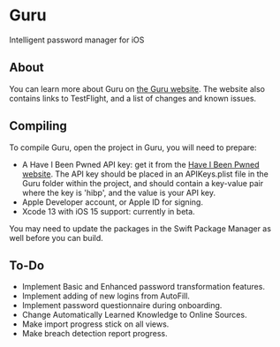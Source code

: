# Guru
Intelligent password manager for iOS

## About

You can learn more about Guru on [the Guru website](https://mypwd.guru). The website also contains links to TestFlight, and a list of changes and known issues.

## Compiling

To compile Guru, open the project in Guru, you will need to prepare:

- A Have I Been Pwned API key: get it from the [Have I Been Pwned website](https://haveibeenpwned.com). The API key should be placed in an APIKeys.plist file in the Guru folder within the project, and should contain a key-value pair where the key is 'hibp', and the value is your API key.
- Apple Developer account, or Apple ID for signing.
- Xcode 13 with iOS 15 support: currently in beta.

You may need to update the packages in the Swift Package Manager as well before you can build.

## To-Do

- Implement Basic and Enhanced password transformation features.
- Implement adding of new logins from AutoFill.
- Implement password questionnaire during onboarding.
- Change Automatically Learned Knowledge to Online Sources.
- Make import progress stick on all views.
- Make breach detection report progress.
